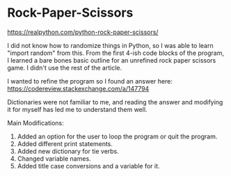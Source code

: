 # Rock-Paper-Scissors

https://realpython.com/python-rock-paper-scissors/

I did not know how to randomize things in Python, so I was able to learn "import random" from this.
From the first 4-ish code blocks of the program, I learned a bare bones basic outline for an unrefined rock 
paper scissors game. I didn't use the rest of the article.

I wanted to refine the program so I found an answer here: https://codereview.stackexchange.com/a/147794

Dictionaries were not familiar to me, and reading the answer and modifying it for myself has led me to understand 
them well.

Main Modifications:
1. Added an option for the user to loop the program or quit the program.
2. Added different print statements.
3. Added new dictionary for tie verbs.
4. Changed variable names.
5. Added title case conversions and a variable for it.